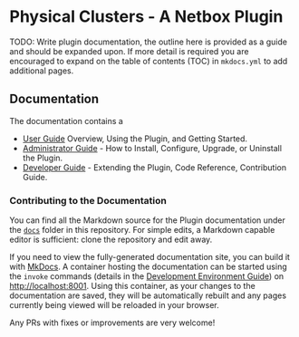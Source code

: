 # Physical Clusters - A Netbox Plugin

TODO: Write plugin documentation, the outline here is provided as a guide and should be expanded upon.  If more detail is required you are encouraged to expand on the table of contents (TOC) in `mkdocs.yml` to add additional pages.

## Documentation

The documentation contains a

- [User Guide](user/app_overview.md) Overview,  Using the Plugin, and Getting Started.
- [Administrator Guide](admin/install.md) - How to Install, Configure, Upgrade, or Uninstall the Plugin.
- [Developer Guide](dev/contributing.md) - Extending the Plugin, Code Reference, Contribution Guide.

### Contributing to the Documentation

You can find all the Markdown source for the Plugin documentation under the [`docs`](https://github.com/psmware-ltd/arch-decision-rec-app/tree/develop/docs) folder in this repository. For simple edits, a Markdown capable editor is sufficient: clone the repository and edit away.

If you need to view the fully-generated documentation site, you can build it with [MkDocs](https://www.mkdocs.org/). A container hosting the documentation can be started using the `invoke` commands (details in the [Development Environment Guide](dev/dev_environment/#docker-development-environment)) on [http://localhost:8001](http://localhost:8001). Using this container, as your changes to the documentation are saved, they will be automatically rebuilt and any pages currently being viewed will be reloaded in your browser.

Any PRs with fixes or improvements are very welcome!
